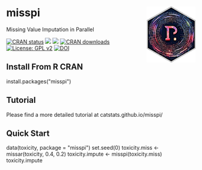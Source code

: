 # misspi <a href='https://github.com/catstats/misspi'><img src='man/figures/logo_speed_final.png' align='right' height="150" width="130" /></a>
Missing Value Imputation in Parallel


  <!-- badges: start -->
  [![CRAN status](https://www.r-pkg.org/badges/version/misspi)](https://CRAN.R-project.org/package=misspi)
  [![](http://cranlogs.r-pkg.org/badges/grand-total/misspi?color=blue)](https://cran.r-project.org/package=misspi)
  [![](http://cranlogs.r-pkg.org/badges/last-month/misspi?color=red)](https://cran.r-project.org/package=misspi)
  [![CRAN downloads](https://cranlogs.r-pkg.org/badges/misspi)](https://CRAN.R-project.org/package=misspi)
  [![License: GPL v2](https://img.shields.io/badge/License-GPL_v2-blue.svg)](https://www.gnu.org/licenses/old-licenses/gpl-2.0.en.html)
  [![DOI](https://zenodo.org/badge/706371189.svg)](https://zenodo.org/doi/10.5281/zenodo.12563060)
  <!-- badges: end --> 



## Install From R CRAN
install.packages("misspi")


## Tutorial
Please find a more detailed tutorial at catstats.github.io/misspi/


## Quick Start 
data(toxicity, package = "misspi")
set.seed(0)
toxicity.miss <- missar(toxicity, 0.4, 0.2)
toxicity.impute <- misspi(toxicity.miss)
toxicity.impute



